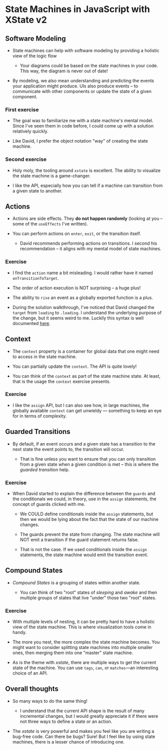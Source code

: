 # State Machines in JavaScript with XState v2

## Software Modeling

- State machines can help with software modeling by providing a holistic view of the logic flow

  - Your diagrams could be based on the state machines in your code. This way, the diagram is never out of date!

- By modeling, we also mean understanding and predicting the events your application might produce. UIs also produce events – to communicate with other components or update the state of a given component.

### First exercise

- The goal was to familiarize me with a state machine's mental model. Since I've seen them in code before, I could come up with a solution relatively quickly.

- Like David, I prefer the object notation "way" of creating the state machine.

### Second exercise

- Holy moly, the tooling around `xstate` is excellent. The ability to visualize the state machine is a game-changer.

- I like the API, especially how you can tell if a machine can transition from a given state to another.

## Actions

- Actions are side effects. They **do not happen randomly** (looking at you – some of the `useEffects` I've written).

- You can perform actions on `enter`, `exit`, or the transition itself.

  - David recommends performing actions on transitions. I second his recommendation – it aligns with my mental model of state machines.

### Exercise

- I find the `action` name a bit misleading. I would rather have it named `onTransitionToTarget`.

- The order of action execution is NOT surprising – a huge plus!

- The ability to `rise` an event as a globally exported function is a plus.

- During the solution walkthrough, I've noticed that David changed the `target` from `loading` to `.loading`. I understand the underlying purpose of the change, but it seems weird to me. Luckily this syntax is well documented [here](https://xstate.js.org/docs/guides/ids.html#relative-targets).

## Context

- The `context` property is a container for global data that one might need to access in the state machine.

- You can partially update the `context`. The API is quite lovely!

- You can think of the `context` as part of the state machine state. At least, that is the usage the `context` exercise presents.

### Exercise

- I like the `assign` API, but I can also see how, in large machines, the globally available `context` can get unwieldy — something to keep an eye for in terms of complexity.

## Guarded Transitions

- By default, if an event occurs and a given state has a transition to the next state the event points to, the transition will occur.

  - That is fine unless you want to ensure that you can only transition from a given state when a given condition is met – this is where the _guarded transition_ help.

### Exercise

- When David started to explain the difference between the `guards` and the conditionals we could, in theory, use in the `assign` statements, the concept of guards clicked with me.

  - We COULD define conditionals inside the `assign` statements, but then we would be lying about the fact that the state of our machine changes.

  - The guards prevent the state from changing. The state machine will NOT emit a transition if the guard statement returns false.

  - That is not the case. If we used conditionals inside the `assign` statements, the state machine would emit the transition event.

## Compound States

- _Compound States_ is a grouping of states within another state.

  - You can think of two "root" states of _sleeping_ and _awake_ and then multiple groups of states that live "under" those two "root" states.

### Exercise

- With multiple levels of nesting, it can be pretty hard to have a holistic view of the state machine. This is where visualization tools come in handy.

- The more you nest, the more complex the state machine becomes. You might want to consider splitting state machines into multiple smaller ones, then merging them into one "master" state machine.

- As is the theme with _xstate_, there are multiple ways to get the current state of the machine. You can use `tags`, `can`, or `matches`—an interesting choice of an API.

## Overall thoughts

- So many ways to do the same thing!

  - I understand that the current API shape is the result of many incremental changes, but I would greatly appreciate it if there were not three ways to define a state or an action.

- The _xstate_ is very powerful and makes you feel like you are writing a bug-free code. Can there be bugs? Sure! But I feel like by using state machines, there is a lesser chance of introducing one.

